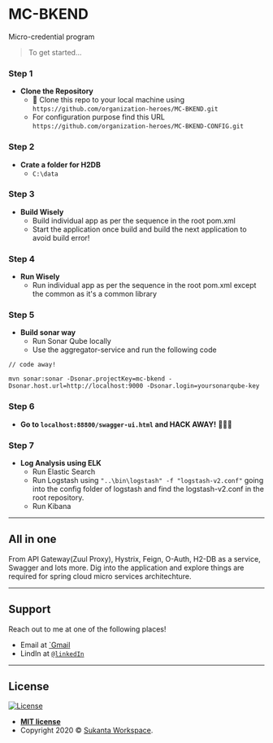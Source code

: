 # MC-BKEND
Micro-credential program
> To get started...

### Step 1

- **Clone the Repository**
    - 👯 Clone this repo to your local machine using `https://github.com/organization-heroes/MC-BKEND.git`
	- For configuration purpose find this URL `https://github.com/organization-heroes/MC-BKEND-CONFIG.git`

### Step 2

- **Crate a folder for H2DB**
    - `C:\data`	
	

### Step 3

- **Build Wisely**
    - Build individual app as per the sequence in the root pom.xml
	- Start the application once build and build the next application to avoid build error!

### Step 4

- **Run Wisely**
    - Run individual app as per the sequence in the root pom.xml except the common as it's a common library

### Step 5
- **Build sonar way**
	- Run Sonar Qube locally
	- Use the aggregator-service and run the following code

```Sonar Qube
// code away!

mvn sonar:sonar -Dsonar.projectKey=mc-bkend -Dsonar.host.url=http://localhost:9000 -Dsonar.login=yoursonarqube-key
```

### Step 6

- **Go to `localhost:88800/swagger-ui.html` and HACK AWAY!** 🔨🔨🔨

### Step 7

- **Log Analysis using ELK**
    - Run Elastic Search
	- Run Logstash using `"..\bin\logstash" -f "logstash-v2.conf"` going into the config folder of logstash and find the logstash-v2.conf in the root repository.
	- Run Kibana
---

## All in one

From API Gateway(Zuul Proxy), Hystrix, Feign, O-Auth, H2-DB as a service, Swagger and lots more. Dig into the application and explore things are required for spring cloud micro services architechture.

---

## Support

Reach out to me at one of the following places!

- Email at <a href="sukanta.workspace@gmail.com" target="_blank">`Gmail</a>
- LindIn at <a href="https://www.linkedin.com/in/sukanta-banerjee-6ab375100?lipi=urn%3Ali%3Apage%3Ad_flagship3_profile_view_base_contact_details%3BrVVEwMzaRlGWsp3vJ7utzQ%3D%3D" target="_blank">`@linkedIn`</a>

---


## License

[![License](http://img.shields.io/:license-mit-blue.svg?style=flat-square)](http://badges.mit-license.org)

- **[MIT license](http://opensource.org/licenses/mit-license.php)**
- Copyright 2020 © <a href="https://github.com/sukantaworkspace" target="_blank">Sukanta Workspace</a>.
